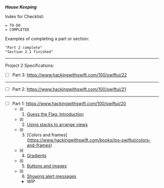 
***House Keeping***

Index for Checklist:

    = TO-DO
    = COMPLETED

Examples of completing a part or section:

    "Part 2 complete"
    "Section 2.1 finished"

______
Project 2 Specifications:
- [ ] Part 3: https://www.hackingwithswift.com/100/swiftui/22

______
- [ ] Part 2: https://www.hackingwithswift.com/100/swiftui/21

______
- [ ] Part 1: https://www.hackingwithswift.com/100/swiftui/20
    - [x] 1. [Guess the Flag: Introduction](https://www.hackingwithswift.com/books/ios-swiftui/guess-the-flag-introduction)
    - [x] 2. [Using stacks to arrange views](https://www.hackingwithswift.com/books/ios-swiftui/using-stacks-to-arrange-views)
    - [x] 3. [Colors and frames] (https://www.hackingwithswift.com/books/ios-swiftui/colors-and-frames)
    - [x] 4. [Gradients](https://www.hackingwithswift.com/books/ios-swiftui/gradients)
    - [x] 5. [Buttons and images](https://www.hackingwithswift.com/books/ios-swiftui/buttons-and-images)
    - [x] 6. [Showing alert messages](https://www.hackingwithswift.com/books/ios-swiftui/showing-alert-messages)
        - WIP
